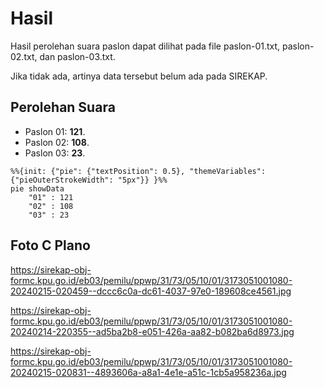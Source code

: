 # Hasil

Hasil perolehan suara paslon dapat dilihat pada file paslon-01.txt, paslon-02.txt, dan paslon-03.txt.

Jika tidak ada, artinya data tersebut belum ada pada SIREKAP.

## Perolehan Suara

 * Paslon 01: **121**.
 * Paslon 02: **108**.
 * Paslon 03: **23**.

```mermaid
%%{init: {"pie": {"textPosition": 0.5}, "themeVariables": {"pieOuterStrokeWidth": "5px"}} }%%
pie showData
    "01" : 121
    "02" : 108
    "03" : 23
```
## Foto C Plano

https://sirekap-obj-formc.kpu.go.id/eb03/pemilu/ppwp/31/73/05/10/01/3173051001080-20240215-020459--dccc6c0a-dc61-4037-97e0-189608ce4561.jpg

https://sirekap-obj-formc.kpu.go.id/eb03/pemilu/ppwp/31/73/05/10/01/3173051001080-20240214-220355--ad5ba2b8-e051-426a-aa82-b082ba6d8973.jpg

https://sirekap-obj-formc.kpu.go.id/eb03/pemilu/ppwp/31/73/05/10/01/3173051001080-20240215-020831--4893606a-a8a1-4e1e-a51c-1cb5a958236a.jpg
